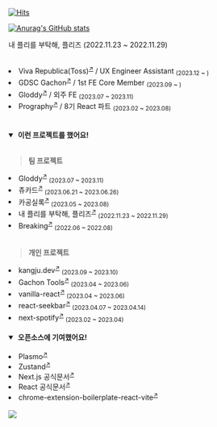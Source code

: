 [![Hits](https://hits.seeyoufarm.com/api/count/incr/badge.svg?url=https%3A%2F%2Fgithub.com%2Fleeseongbok1214%2Fhit-counter&count_bg=%2379C83D&title_bg=%23555555&icon=&icon_color=%23E7E7E7&title=hits&edge_flat=false)](https://hits.seeyoufarm.com)

[![Anurag's GitHub stats](https://github-readme-stats.vercel.app/api?username=leeseongbok1214&count_private=true)](https://github.com/leeseongbok1214)

내 플리를 부탁해, 플리즈 (2022.11.23 ~ 2022.11.29)


<br />
<li>Viva Republica(Toss)<sup><a href="https://toss.im">↗</a></sup> / UX Engineer Assistant <sub>(2023.12 ~ )</sub></li>
<li>GDSC Gachon<sup><a href="https://gdsc.community.dev/gachon-university">↗</a></sup> / 1st FE Core Member <sub>(2023.09 ~ )</sub></li>
<li>Gloddy<sup><a href="https://gloddykorea.com">↗</a></sup> / 외주 FE <sub>(2023.07 ~ 2023.11)</sub></li>
<li>Prography<sup><a href="https://prography.org">↗</a></sup> / 8기 React 파트 <sub>(2023.02 ~ 2023.08)</sub></li>

<br/>
<br/>

<details open>

<summary>&nbsp;<b>이런 프로젝트를 했어요!</b></summary>
<br />

> <b>팀 프로젝트</b>

<li>Gloddy<sup><a href="https://github.com/gloddy-dev/gloddy-client">↗</a></sup> <sub>(2023.07 ~ 2023.11)</sub></li>
<li>츄카드<sup><a href="https://github.com/Sprint15th/chu_card-client">↗</a></sup> <sub>(2023.06.21 ~ 2023.06.26)</sub></li>
<li>카공실록<sup><a href="https://github.com/kagong-sillok/kagong-sillok-client">↗</a></sup> <sub>(2023.05 ~ 2023.08)</sub></li>
<li>내 플리를 부탁해, 플리즈<sup><a href="https://github.com/TEAM-PLZ/PLZ-front">↗</a></sup> <sub>(2022.11.23 ~ 2022.11.29)</sub></li>
<li>Breaking<sup><a href="https://github.com/Breaking-Dope/breaking-frontend">↗</a></sup> <sub>(2022.06 ~ 2022.08)</sub></li>

<br />

> <b>개인 프로젝트</b>

<li>kangju.dev<sup><a href="https://github.com/kangju2000/kangju.dev">↗</a></sup> <sub>(2023.09 ~ 2023.10)</sub></li>
<li>Gachon Tools<sup><a href="https://github.com/kangju2000/gachon-tools">↗</a></sup> <sub>(2023.04 ~ 2023.06)</sub></li>
<li>vanilla-react<sup><a href="https://github.com/kangju2000/vanilla-react">↗</a></sup> <sub>(2023.04 ~ 2023.06)</sub></li>
<li>react-seekbar<sup><a href="https://github.com/kangju2000/react-seekbar">↗</a></sup> <sub>(2023.04.07 ~ 2023.04.14)</sub></li>
<li>next-spotify<sup><a href="https://github.com/kangju2000/next-spotify">↗</a></sup> <sub>(2023.02 ~ 2023.04)</sub></li>

</details>

<br />

<details open>

<summary>&nbsp;<b>오픈소스에 기여했어요!</b></summary>

<br />

<li>Plasmo<sup><a href="https://github.com/PlasmoHQ/plasmo/pull/805">↗</a></sup></li>
<li>Zustand<sup><a href="https://github.com/pmndrs/zustand/pull/1969">↗</a></sup></li>
<li>Next.js 공식문서<sup><a href="https://github.com/Nextjs-kr/Nextjs.kr/pull/369">↗</a></sup></li>
<li>React 공식문서<sup><a href="https://github.com/reactjs/ko.react.dev/pull/606">↗</a></sup></li>
<li>chrome-extension-boilerplate-react-vite<sup><a href="https://github.com/Jonghakseo/chrome-extension-boilerplate-react-vite/pull/99">↗</a></sup></li>

</details>

<br />

<img src="https://github-readme-stats.vercel.app/api?username=kangju2000&show_icons=true&theme=dark" />
